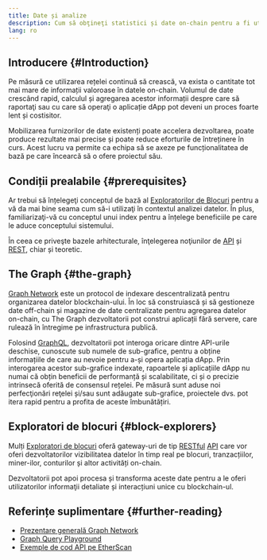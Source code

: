 ```yaml
---
title: Date și analize
description: Cum să obţineţi statistici și date on-chain pentru a fi utilizate în aplicațiile dvs. dapp
lang: ro
---
```


## Introducere {#Introduction}

Pe măsură ce utilizarea rețelei continuă să crească, va exista o cantitate tot mai mare de informații valoroase în datele on-chain. Volumul de date crescând rapid, calculul și agregarea acestor informații despre care să raportaţi sau cu care să operaţi o aplicație dApp pot deveni un proces foarte lent și costisitor.

Mobilizarea furnizorilor de date existenți poate accelera dezvoltarea, poate produce rezultate mai precise și poate reduce eforturile de întreținere în curs. Acest lucru va permite ca echipa să se axeze pe funcționalitatea de bază pe care încearcă să o ofere proiectul său.

## Condiții prealabile {#prerequisites}

Ar trebui să înțelegeţi conceptul de bază al [Exploratorilor de Blocuri](/developers/docs/data-and-analytics/block-explorers/) pentru a vă da mai bine seama cum să-i utilizaţi în contextul analizei datelor. În plus, familiarizaţi-vă cu conceptul unui <GlossaryTooltip termKey="index">index</GlossaryTooltip> pentru a înțelege beneficiile pe care le aduce conceptului sistemului.

În ceea ce priveşte bazele arhitecturale, înţelegerea noţiunilor de [API](https://www.wikipedia.org/wiki/API) și [REST](https://www.wikipedia.org/wiki/Representational_state_transfer), chiar și teoretic.

## The Graph {#the-graph}

[Graph Network](https://thegraph.com/) este un protocol de indexare descentralizată pentru organizarea datelor blockchain-ului. În loc să construiască și să gestioneze date off-chain și magazine de date centralizate pentru agregarea datelor on-chain, cu The Graph dezvoltatorii pot construi aplicații fără servere, care rulează în întregime pe infrastructura publică.

Folosind [GraphQL](https://graphql.org/), dezvoltatorii pot interoga oricare dintre API-urile deschise, cunoscute sub numele de sub-grafice, pentru a obține informațiile de care au nevoie pentru a-și opera aplicația dApp. Prin interogarea acestor sub-grafice indexate, rapoartele și aplicațiile dApp nu numai că obțin beneficii de performanță și scalabilitate, ci și o precizie intrinsecă oferită de consensul rețelei. Pe măsură sunt aduse noi perfecţionări reţelei și/sau sunt adăugate sub-grafice, proiectele dvs. pot itera rapid pentru a profita de aceste îmbunătățiri.

## Exploratori de blocuri {#block-explorers}

Mulți [Exploratori de blocuri](/developers/docs/data-and-analytics/block-explorers/) oferă gateway-uri de tip [RESTful](https://www.wikipedia.org/wiki/Representational_state_transfer) [API](https://www.wikipedia.org/wiki/API) care vor oferi dezvoltatorilor vizibilitatea datelor în timp real pe blocuri, tranzacțiilor, miner-ilor, conturilor și altor activități on-chain.

Dezvoltatorii pot apoi procesa și transforma aceste date pentru a le oferi utilizatorilor informaţii detaliate și interacțiuni unice cu <GlossaryTooltip termKey="blockchain">blockchain-ul</GlossaryTooltip>.

## Referințe suplimentare {#further-reading}

- [Prezentare generală Graph Network](https://thegraph.com/docs/en/about/network/)
- [Graph Query Playground](https://thegraph.com/explorer/subgraph/graphprotocol/graph-network-mainnet?version=current)
- [Exemple de cod API pe EtherScan](https://etherscan.io/apis#contracts)
